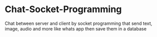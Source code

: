# Chat-Socket-Programming
Chat between server and client by socket programming that send text, image, audio and more like whats app 
then save them in a database  
